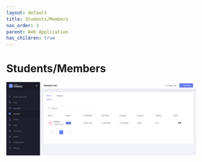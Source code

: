 ```yaml
---
layout: default
title: Students/Members
nav_order: 3
parent: Web Application
has_children: true
---
```


<script src="/auth.js"></script>

# Students/Members

![Centre screenshot](/assets/images/students/main.png)
